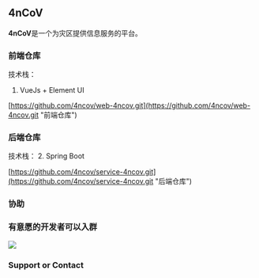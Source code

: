 ## 4nCoV

**4nCoV**是一个为灾区提供信息服务的平台。


### 前端仓库

技术栈：
1. VueJs + Element UI

[https://github.com/4ncov/web-4ncov.git](https://github.com/4ncov/web-4ncov.git "前端仓库")

### 后端仓库

技术栈：
2. Spring Boot

[https://github.com/4ncov/service-4ncov.git](https://github.com/4ncov/service-4ncov.git "后端仓库")

### 协助

### 有意愿的开发者可以入群

![](https://i.imgur.com/FOxVsjy.png)


### Support or Contact

